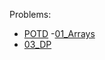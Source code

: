 Problems: 
- [POTD](./DSA-Notes/POTD/README.md)
-[01_Arrays](./DSA-Notes/01_Arrays/README.md)
- [03_DP](./DSA-Notes/03_DP/README.md)
